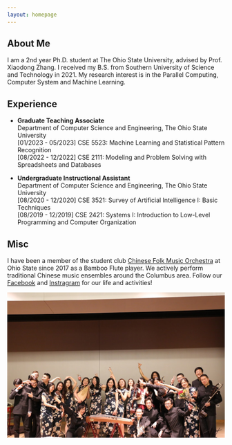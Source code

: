 ```yaml
---
layout: homepage
---
```


<!-- 
TODO:
  1. Add a navbar
  2. Add blogs
  3. Link blags
 -->

## About Me

I am a 2nd year Ph.D. student at The Ohio State University, advised by Prof. Xiaodong Zhang. I received my B.S. from Southern University of Science and Technology in 2021. My research interest is in the Parallel Computing, Computer System and Machine Learning.

## Experience

- **Graduate Teaching Associate**
  <br>
  Department of Computer Science and Engineering, The Ohio State University
  <br>
  [01/2023 - 05/2023] CSE 5523: Machine Learning and Statistical Pattern Recognition
  <br>
  [08/2022 - 12/2022] CSE 2111: Modeling and Problem Solving with Spreadsheets and Databases

- **Undergraduate Instructional Assistant**
  <br>
  Department of Computer Science and Engineering, The Ohio State University
  <br>
  [08/2020 - 12/2020] CSE 3521: Survey of Artificial Intelligence I: Basic Techniques
  <br>
  [08/2019 - 12/2019] CSE 2421: Systems I: Introduction to Low-Level Programming and Computer Organization

## Misc

I have been a member of the student club [Chinese Folk Music Orchestra](https://activities.osu.edu/involvement/student_organizations/find_a_student_org/?i=dd4a238a-783f-4be7-b4f6-0efc7a127bbd&l=C&c=Columbus&page=2) at Ohio State since 2017 as a Bamboo Flute player. We actively perform traditional Chinese music ensembles around the Columbus area. Follow our [Facebook](https://www.facebook.com/osucfmo) and [Instragram](https://www.instagram.com/osu_cfmo) for our life and activities!

![CFMO 2018 Concert](/assets/img/cfmo_2018_concert.jpg)

<!-- <div class='globeContainer'>
  <script type="text/javascript" id="clstr_globe" src="//clustrmaps.com/globe.js?d=3xW1OFo-Ovl9vGJVBazgnc3fWzVdl0jqLTIW8_X9Zzc"></script>
</div> -->
